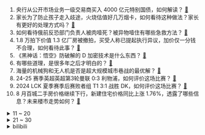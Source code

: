 1. 央行从公开市场业务一级交易商买入 4000 亿元特别国债，如何解读？ [:link:](https://www.zhihu.com/question/665630235)
2. 家长为了防止孩子走入歧途，火烧估值好几万烟卡，如何看待这种做法？家长有更好的处理方式吗？ [:link:](https://www.zhihu.com/question/665922357)
3. 如何看待俄前反恐部门负责人被肉噎死？被异物噎住有哪些急救方法？ [:link:](https://www.zhihu.com/question/665623994)
4. 1.8 万拍下价值 1.3 亿厂房被撤拍，买受人称已提起执行异议，加价仅一分钱不合理，如何看待此事？ [:link:](https://www.zhihu.com/question/665819477)
5. 《黑神话：悟空》防破解的 D 加密技术是什么东西？ [:link:](https://www.zhihu.com/question/665793411)
6. 有哪些道理，是很多年之后才明白的？ [:link:](https://www.zhihu.com/question/24407407)
7. 海量的机械狗和无人机是否是超大规模城市巷战的最优解？ [:link:](https://www.zhihu.com/question/665599295)
8. 24-25 赛季英超英超第3轮曼联 0:3 利物浦，如何评价这场比赛？ [:link:](https://www.zhihu.com/question/665937787)
9. 2024 LCK 夏季赛季后赛败者组 T1 3:1 战胜 DK，如何评价这场比赛？ [:link:](https://www.zhihu.com/question/665899181)
10. 8 月百城二手房价格继续下行，新建住宅价格同比上涨 1.76%，透露了哪些信息？未来楼市走势如何？ [:link:](https://www.zhihu.com/question/665875580)
<details>
<summary>11 ~ 20</summary>

11. 如何看待比亚迪 8 月销量 373083 辆？ [:link:](https://www.zhihu.com/question/665920933)
12. 把100只家鸡放到荒野中，3年后它们有什么变化？ [:link:](https://www.zhihu.com/question/434124471)
13. 什么是活的通透？ [:link:](https://www.zhihu.com/question/434203453)
14. 日本多地大米荒持续，政府拒绝投放储备米，大阪八成零售店断货，东京不少超市也短缺，受哪些因素影响？ [:link:](https://www.zhihu.com/question/665787272)
15. 近期部分地方开始恢复或新建「国道收费站」，收费依据从何而来？收费后会有何影响？ [:link:](https://www.zhihu.com/question/665800934)
16. 园长因教师节收学生 6.16 元巧克力被开除，起诉后法院宣判「幼儿园败诉」，如何从法律角度解读？ [:link:](https://www.zhihu.com/question/665872047)
17. 男子上班 104 天仅休 1 天病亡，公司被判担责两成，这一判决合理吗？如何从法律角度解读？ [:link:](https://www.zhihu.com/question/665623081)
18. 为什么把95后从90后拎出来单独讨论？ [:link:](https://www.zhihu.com/question/273736481)
19. 裘千尺只靠枣树活了10多年，现实世界真的可能吗？ [:link:](https://www.zhihu.com/question/367199012)
20. 苹果为什么不对12306买票抽成? [:link:](https://www.zhihu.com/question/665800531)
</details>
<details>
<summary>21 ~ 30</summary>

21. 如何评价奥运冠军盛李豪的羽毛球水平？ [:link:](https://www.zhihu.com/question/665879685)
22. 为什么我觉得最近20年科学上并没有太大的发展？ [:link:](https://www.zhihu.com/question/285196424)
23. 太过正直的人适合干什么职业？ [:link:](https://www.zhihu.com/question/55244806)
24. 有哪些天生自带鲜味的食材？ [:link:](https://www.zhihu.com/question/664293162)
25. 网红医生「伪科普」背后的流量生意，认证不符、跨科「擦边」发暗广推销药，暴露出哪些问题？ [:link:](https://www.zhihu.com/question/665871845)
26. 郑钦文能拿下2024美国网球公开赛的冠军吗？ [:link:](https://www.zhihu.com/question/665720532)
27. 在你的记忆中，秋天最难忘的一件事是什么？ [:link:](https://www.zhihu.com/question/665722053)
28. 请问安切洛蒂为什么不让姆巴佩打他擅长的左边锋？ [:link:](https://www.zhihu.com/question/665522734)
29. 如何看待经典曲目《云宫迅音》随游戏新作《黑神话：悟空》火遍全球？ [:link:](https://www.zhihu.com/question/665540185)
30. 如何用最少的代码使计算机硬件产生不可逆的永久损坏？ [:link:](https://www.zhihu.com/question/664732350)
</details><details>
<summary>bilibili</summary>

</details>